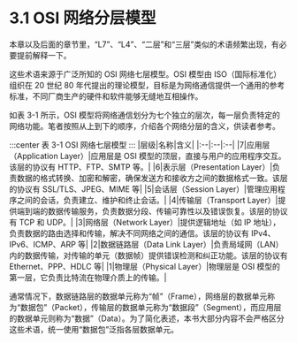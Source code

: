 # 3.1 OSI 网络分层模型

本章以及后面的章节里，“L7”、“L4”、“二层”和“三层”类似的术语频繁出现，有必要提前解释一下。

这些术语来源于广泛所知的 OSI 网络七层模型。OSI 模型由 ISO（国际标准化）组织在 20 世纪 80 年代提出的理论模型，目标是为网络通信提供一个通用的参考标准，不同厂商生产的硬件和软件能够无缝地互相操作。

如表 3-1 所示，OSI 模型将网络通信划分为七个独立的层次，每一层负责特定的网络功能。笔者按照从上到下的顺序，介绍各个网络分层的含义，供读者参考。

:::center
表 3-1 OSI 网络七层模型
:::
|层级|名称|含义|
|:--|:--|:--|
|7|应用层（Application Layer）|应用层是 OSI 模型的顶层，直接与用户的应用程序交互。该层的协议有 HTTP、FTP、SMTP 等。|
|6|表示层（Presentation Layer）|负责数据的格式转换、加密和解密，确保发送方和接收方之间的数据格式一致。该层的协议有 SSL/TLS、JPEG、MIME 等|
|5|会话层（Session Layer）|管理应用程序之间的会话，负责建立、维护和终止会话。|
|4|传输层（Transport Layer）|提供端到端的数据传输服务，负责数据分段、传输可靠性以及错误恢复。该层的协议有 TCP 和 UDP。|
|3|网络层（Network Layer）|提供逻辑地址（如 IP 地址），负责数据的路由选择和传输，解决不同网络之间的通信。该层的协议有 IPv4、IPv6、ICMP、ARP 等|
|2|数据链路层（Data Link Layer）|负责局域网（LAN）内的数据传输，对传输的单元（数据帧）提供错误检测和纠正功能。该层的协议有 Ethernet、PPP、HDLC 等|
|1|物理层（Physical Layer）|物理层是 OSI 模型的第一层，它负责比特流在物理介质上的传输。|

通常情况下，数据链路层的数据单元称为“帧”（Frame），网络层的数据单元称为“数据包”（Packet），传输层的数据单元称为“数据段”（Segment），而应用层的数据单元则称为“数据”（Data）。为了简化表述，本书大部分内容不会严格区分这些术语，统一使用“数据包”泛指各层数据单元。

